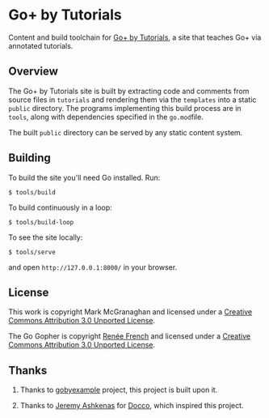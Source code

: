 # Go+ by Tutorials

Content and build toolchain for [Go+ by Tutorials](https://github.com/goplus/gop#tutorials), a site that teaches Go+ via annotated tutorials.

## Overview

The Go+ by Tutorials site is built by extracting code and
comments from source files in `tutorials` and rendering
them via the `templates` into a static `public`
directory. The programs implementing this build process
are in `tools`, along with dependencies specified in
the `go.mod`file.

The built `public` directory can be served by any
static content system.

## Building

To build the site you'll need Go installed. Run:

```console
$ tools/build
```

To build continuously in a loop:

```console
$ tools/build-loop
```

To see the site locally:

```
$ tools/serve
```

and open `http://127.0.0.1:8000/` in your browser.

## License

This work is copyright Mark McGranaghan and licensed under a
[Creative Commons Attribution 3.0 Unported License](http://creativecommons.org/licenses/by/3.0/).

The Go Gopher is copyright [Renée French](http://reneefrench.blogspot.com/) and licensed under a
[Creative Commons Attribution 3.0 Unported License](http://creativecommons.org/licenses/by/3.0/).

## Thanks

1. Thanks to [gobyexample](https://github.com/mmcgrana/gobyexample) project, this project is built upon it.

2. Thanks to [Jeremy Ashkenas](https://github.com/jashkenas) for [Docco](http://jashkenas.github.com/docco/), which
inspired this project.
